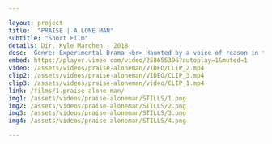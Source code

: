 ```yaml
---

layout: project
title:  "PRAISE | A LONE MAN"
subtitle: "Short Film"
details: Dir. Kyle Marchen - 2018 
desc: 'Genre: Experimental Drama <br> Haunted by a voice of reason in the middle of nowhere, A Lone Man is plagued by a cassette that speaks to him directly. Left with only his vices to cope, the painter spirals further into his own doubts.'
embed: https://player.vimeo.com/video/258655396?autoplay=1&muted=1
video: /assets/videos/praise-aloneman/VIDEO/CLIP_2.mp4
clip2: /assets/videos/praise-aloneman/VIDEO/CLIP_3.mp4
clip3: /assets/videos/praise-aloneman/video/CLIP_1.mp4
link: /films/1.praise-alone-man/
img1: /assets/videos/praise-aloneman/STILLS/1.png
img2: /assets/videos/praise-aloneman/STILLS/2.png
img3: /assets/videos/praise-aloneman/STILLS/3.png
img4: /assets/videos/praise-aloneman/STILLS/4.png

---
```


